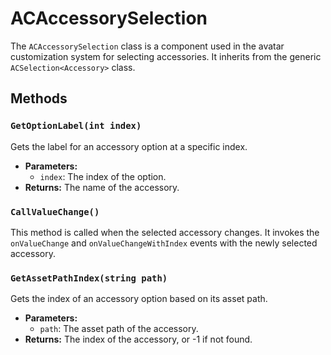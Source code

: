 # ACAccessorySelection

The `ACAccessorySelection` class is a component used in the avatar customization system for selecting accessories. It inherits from the generic `ACSelection<Accessory>` class.

## Methods

### `GetOptionLabel(int index)`

Gets the label for an accessory option at a specific index.

-   **Parameters:**
    -   `index`: The index of the option.
-   **Returns:** The name of the accessory.

### `CallValueChange()`

This method is called when the selected accessory changes. It invokes the `onValueChange` and `onValueChangeWithIndex` events with the newly selected accessory.

### `GetAssetPathIndex(string path)`

Gets the index of an accessory option based on its asset path.

-   **Parameters:**
    -   `path`: The asset path of the accessory.
-   **Returns:** The index of the accessory, or -1 if not found.
